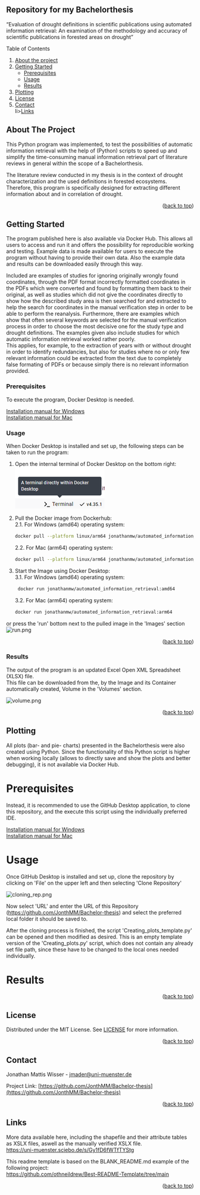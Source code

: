 ## Repository for my Bachelorthesis
“Evaluation of drought definitions in scientific publications using automated information retrieval:  An examination of the methodology and accuracy of scientific publications in forested areas on drought”

<a id="readme-top"></a>
<!-- TABLE OF CONTENTS -->
  <summary>Table of Contents</summary>
  <ol>
    <li>
      <a href="#about-the-project">About the project</a>
    </li>
    <li>
      <a href="#getting-started">Getting Started</a>
      <ul>
        <li><a href="#prerequisites">Prerequisites</a></li>
        <li><a href="#usage">Usage</a></li>
        <li><a href="#results">Results</a></li>
      </ul>
    </li>
    <li><a href="#plotting">Plotting</a></li>
    <li><a href="#license">License</a></li>
    <li><a href="#contact">Contact</a></li>
    li><a href="#links">Links</a></li>
  </ol>

## About The Project

This Python program was implemented, to test the possibilities of automatic information retrieval with the help of (Python) scripts to speed up 
and simplify the time-consuming manual
information retrieval part of literature reviews in general within the scope of a Bachelorthesis.

The literature review conducted in my thesis is in the context of drought characterization and the used definitions in forested ecosystems.
Therefore, this program is specifically designed for extracting different information about and in correlation of drought.


<p align="right">(<a href="#readme-top">back to top</a>)</p>

## Getting Started

The program published here is also available via Docker Hub. This allows all users to access and run it and offers the possibility for reproducible working and testing. 
Example data is made available for users to execute the program without having to provide their own data. Also the example data and results can be downloaded easily through this way.

Included are examples of studies for ignoring originally wrongly found coordinates, through the PDF format incorrectly formatted coordinates in the PDFs 
which were converted and found by formatting them back to their original, as well as studies which did not give the coordinates directly 
to show how the described study area is then searched for and extracted to help the search for coordinates in the manual verification step in order to be able to perform the reanalysis. 
Furthermore, there are examples which show that often several keywords are selected for the manual verification process in order to choose the most decisive one for the study type and drought definitions.
The examples given also include studies for which automatic information retrieval worked rather poorly.  
This applies, for example, to the extraction of years with or without drought in order to identify redundancies, but also for studies where no or only few relevant information could be extracted from the text 
due to completely false formating of PDFs or because simply there is no relevant information provided.

### Prerequisites

To execute the program, Docker Desktop is needed.

[Installation manual for Windows](https://docs.docker.com/desktop/setup/install/windows-install/)  
[Installation manual for Mac](https://docs.docker.com/desktop/setup/install/mac-install/)
  
### Usage

When Docker Desktop is installed and set up, the following steps can be taken to run the program:

1. Open the internal terminal of Docker Desktop on the bottom right:  
   ![Internal Docker Desktop Terminal](tutorial_pictures/Terminal.png)


2. Pull the Docker image from Dockerhub:  
    2.1. For Windows (amd64) operating system:
    ```sh
    docker pull --platform linux/arm64 jonathanmw/automated_information_retrieval:amd64  
    ```
    2.2. For Mac (arm64) operating system:  
    ```sh
    docker pull --platform linux/arm64 jonathanmw/automated_information_retrieval:arm64
    ```

   
3. Start the Image using Docker Desktop:  
   3.1. For Windows (amd64) operating system:
   ```sh
    docker run jonathanmw/automated_information_retrieval:amd64  
    ```
   3.2. For Mac (arm64) operating system:  
    ```sh 
    docker run jonathanmw/automated_information_retrieval:arm64
    ```

or press the 'run' bottom next to the pulled image in the 'Images' section  
![run.png](tutorial_pictures/run.png)



<p align="right">(<a href="#readme-top">back to top</a>)</p>

### Results

The output of the program is an updated Excel Open XML Spreadsheet (XLSX) file.  
This file can be downloaded from the, by the Image and its Container automatically created, Volume in the 'Volumes' section. 

![volume.png](tutorial_pictures/volume.png)


<p align="right">(<a href="#readme-top">back to top</a>)</p>

<!-- Plotting -->
## Plotting

All plots (bar- and pie- charts) presented in the Bachelorthesis were also created using Python.
Since the functionality of this Python script is higher when working locally (allows to directly save and show the plots and better debugging), it is not available via Docker Hub.

# Prerequisites
Instead, it is recommended to use the GitHub Desktop application, to clone this repository, and the execute this script using the individually preferred IDE.

[Installation manual for Windows](https://docs.github.com/en/desktop/installing-and-authenticating-to-github-desktop/installing-github-desktop?platform=windows)  
[Installation manual for Mac](https://docs.github.com/en/desktop/installing-and-authenticating-to-github-desktop/installing-github-desktop?platform=mac)

# Usage
Once GitHub Desktop is installed and set up, clone the repository by clicking on 'File' on the upper left and then selecting 'Clone Repository'

![cloning_rep.png](cloning_rep.png)

Now select 'URL' and enter the URL of this Repository (https://github.com/JonthMM/Bachelor-thesis) and select the preferred local folder it should be saved to.

After the cloning process is finished, the script 'Creating_plots_template.py' can be opened and then modified as desired.
This is an empty template version of the 'Creating_plots.py' script, which does not contain any already set file path, since these have to be changed to the local ones needed individually.
# Results
<p align="right">(<a href="#readme-top">back to top</a>)</p>

<!-- LICENSE -->
## License

Distributed under the MIT License. See [LICENSE](https://github.com/JonthMM/Bachelor-thesis/blob/main/LICENSE) for more information.

<p align="right">(<a href="#readme-top">back to top</a>)</p>

<!-- CONTACT -->
## Contact

Jonathan Mattis Wisser - jmader@uni-muenster.de

Project Link: [https://github.com/JonthMM/Bachelor-thesis](https://github.com/JonthMM/Bachelor-thesis)

<p align="right">(<a href="#readme-top">back to top</a>)</p>

<!-- LINKS -->
## Links

More data available here, including the shapefile and their attribute tables as XSLX files, aswell as the manually verified XSLX file.  
https://uni-muenster.sciebo.de/s/Gy1fD6fWTfTYStg

This readme template is based on the BLANK_README.md example of the following project:  
https://github.com/othneildrew/Best-README-Template/tree/main

<p align="right">(<a href="#readme-top">back to top</a>)</p>